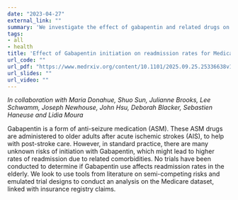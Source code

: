 ```yaml
---
date: "2023-04-27"
external_link: ""
summary: 'We investigate the effect of gabapentin and related drugs on readmission rates in the elderly on a nationwide scale'
tags:
- all
- health
title: 'Effect of Gabapentin initiation on readmission rates for Medicare beneficiaries'
url_code: ""
url_pdf: "https://www.medrxiv.org/content/10.1101/2025.09.25.25336638v1.full.pdf"
url_slides: ""
url_video: ""
---
```




_In collaboration with Maria Donahue, Shuo Sun, Julianne Brooks, Lee Schwamm, Joseph Newhouse, John Hsu, Deborah Blacker, Sebastien Haneuse and Lidia Moura_





Gabapentin is a form of anti-seizure medication (ASM). These ASM drugs are administered to older adults after acute ischemic strokes (AIS), to help with post-stroke care. However, in standard practice, there are many unknown risks of initiation with Gabapentin, which might lead to higher rates of readmission due to related comorbidities. No trials have been conducted to determine if Gabapentin use affects readmission rates in the elderly. We look to use tools from literature on semi-competing risks and emulated trial designs to conduct an analysis on the Medicare dataset, linked with insurance registry claims. 
